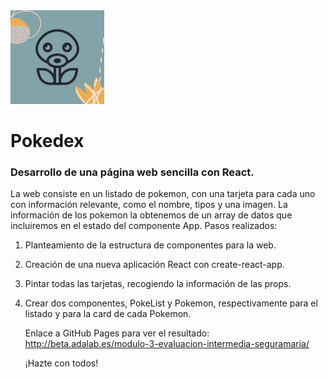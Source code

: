 <img src="https://raw.githubusercontent.com/seguramaria/Pokedex-seguramaria/master/src/images/4.png" width="150"/>

# Pokedex

### Desarrollo de una página web sencilla con React.

La web consiste en un listado de pokemon, con una tarjeta para cada uno con información relevante, como el
nombre, tipos y una imagen. La información de los pokemon la obtenemos de un array de datos que
incluiremos en el estado del componente App.
Pasos realizados:

1. Planteamiento de la estructura de componentes para la web.
2. Creación de una nueva aplicación React con create-react-app.
3. Pintar todas las tarjetas, recogiendo la información de las props.
4. Crear dos componentes, PokeList y Pokemon, respectivamente para el listado y para la card de cada
   Pokemon.

   Enlace a GitHub Pages para ver el resultado: http://beta.adalab.es/modulo-3-evaluacion-intermedia-seguramaria/

   ¡Hazte con todos!
